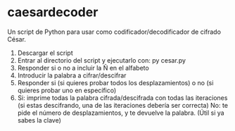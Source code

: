 # caesardecoder
Un script de Python para usar como codificador/decodificador de cifrado César.

1. Descargar el script
2. Entrar al directorio del script y ejecutarlo con:
   py cesar.py
3. Responder si o no a incluir la Ñ en el alfabeto
4. Introducir la palabra a cifrar/descifrar
5. Responder si (si quieres probar todos los desplazamientos) o no (si quieres probar uno en específico)
6. Si: imprime todas la palabra cifrada/descifrada con todas las iteraciones (si estas descifrando, una de las iteraciones debería ser correcta)
   No: te pide el número de desplazamientos, y te devuelve la palabra. (Útil si ya sabes la clave)
